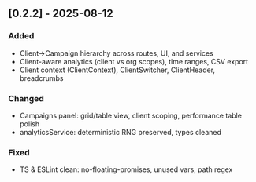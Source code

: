 ## [0.2.2] - 2025-08-12

### Added

- Client→Campaign hierarchy across routes, UI, and services
- Client-aware analytics (client vs org scopes), time ranges, CSV export
- Client context (ClientContext), ClientSwitcher, ClientHeader, breadcrumbs

### Changed

- Campaigns panel: grid/table view, client scoping, performance table polish
- analyticsService: deterministic RNG preserved, types cleaned

### Fixed

- TS & ESLint clean: no-floating-promises, unused vars, path regex
